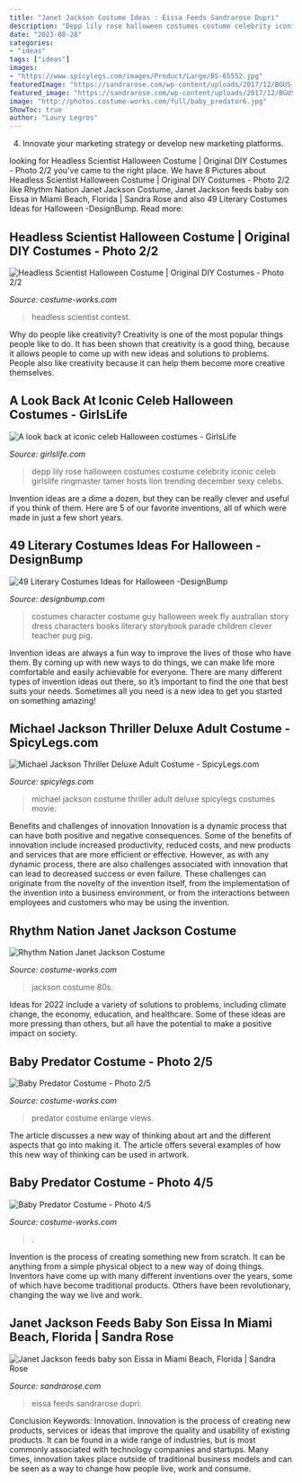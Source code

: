 ```yaml
---
title: "Janet Jackson Costume Ideas : Eissa Feeds Sandrarose Dupri"
description: "Depp lily rose halloween costumes costume celebrity iconic celeb girlslife ringmaster tamer hosts lion trending december sexy celebs"
date: "2023-08-28"
categories:
- "ideas"
tags: ["ideas"]
images:
- "https://www.spicylegs.com/images/Product/Large/BS-65552.jpg"
featuredImage: "https://sandrarose.com/wp-content/uploads/2017/12/BGUS_1097377_001-1000x1500.jpg"
featured_image: "https://sandrarose.com/wp-content/uploads/2017/12/BGUS_1097377_001-1000x1500.jpg"
image: "http://photos.costume-works.com/full/baby_predator6.jpg"
ShowToc: true
author: "Laury Legros"
---
```



4. Innovate your marketing strategy or develop new marketing platforms.

	

		
looking for Headless Scientist Halloween Costume | Original DIY Costumes - Photo 2/2 you've came to the right place. We have 8 Pictures about Headless Scientist Halloween Costume | Original DIY Costumes - Photo 2/2 like Rhythm Nation Janet Jackson Costume, Janet Jackson feeds baby son Eissa in Miami Beach, Florida | Sandra Rose and also 49 Literary Costumes Ideas for Halloween -DesignBump. Read more:
		
    
## Headless Scientist Halloween Costume | Original DIY Costumes - Photo 2/2

<img loading=lazy src="https://photos.costume-works.com/full/headless_scientist1.jpg" onerror="this.onerror=null;this.src='https://tse4.mm.bing.net/th?id=OIP.jFQRd2z7dgXd6js-m_SnPgHaIU&amp;pid=15.1';" alt="Headless Scientist Halloween Costume | Original DIY Costumes - Photo 2/2">

_Source: costume-works.com_

>headless scientist contest. 

	

Why do people like creativity?
Creativity is one of the most popular things people like to do. It has been shown that creativity is a good thing, because it allows people to come up with new ideas and solutions to problems. People also like creativity because it can help them become more creative themselves.

    
## A Look Back At Iconic Celeb Halloween Costumes - GirlsLife

<img loading=lazy src="https://images.girlslife.com/posts/037/37427/lilyrosedepphalloween.jpeg" onerror="this.onerror=null;this.src='https://tse1.mm.bing.net/th?id=OIP.byrSwsQWr4aprW_1ow6XrQHaLH&amp;pid=15.1';" alt="A look back at iconic celeb Halloween costumes - GirlsLife">

_Source: girlslife.com_

>depp lily rose halloween costumes costume celebrity iconic celeb girlslife ringmaster tamer hosts lion trending december sexy celebs. 

	

Invention ideas are a dime a dozen, but they can be really clever and useful if you think of them. Here are 5 of our favorite inventions, all of which were made in just a few short years.

    
## 49 Literary Costumes Ideas For Halloween -DesignBump

<img loading=lazy src="http://cdn.designbump.com/wp-content/uploads/2015/09/enhanced-13608-1443034110-2.jpg" onerror="this.onerror=null;this.src='https://tse2.mm.bing.net/th?id=OIP.V-4Fqdja1oCf72QhrmHg7wHaLI&amp;pid=15.1';" alt="49 Literary Costumes Ideas for Halloween -DesignBump">

_Source: designbump.com_

>costumes character costume guy halloween week fly australian story dress characters books literary storybook parade children clever teacher pug pig. 

	

Invention ideas are always a fun way to improve the lives of those who have them. By coming up with new ways to do things, we can make life more comfortable and easily achievable for everyone. There are many different types of invention ideas out there, so it’s important to find the one that best suits your needs. Sometimes all you need is a new idea to get you started on something amazing!

    
## Michael Jackson Thriller Deluxe Adult Costume - SpicyLegs.com

<img loading=lazy src="https://www.spicylegs.com/images/Product/Large/BS-65552.jpg" onerror="this.onerror=null;this.src='https://tse3.mm.bing.net/th?id=OIP.WWfitTfVohStnnFFEoUosgHaT6&amp;pid=15.1';" alt="Michael Jackson Thriller Deluxe Adult Costume - SpicyLegs.com">

_Source: spicylegs.com_

>michael jackson costume thriller adult deluxe spicylegs costumes movie. 

	

Benefits and challenges of innovation
Innovation is a dynamic process that can have both positive and negative consequences. Some of the benefits of innovation include increased productivity, reduced costs, and new products and services that are more efficient or effective. However, as with any dynamic process, there are also challenges associated with innovation that can lead to decreased success or even failure. These challenges can originate from the novelty of the invention itself, from the implementation of the invention into a business environment, or from the interactions between employees and customers who may be using the invention.

    
## Rhythm Nation Janet Jackson Costume

<img loading=lazy src="https://photos.costume-works.com/full/rhythm_nation_janet_jackson.jpg" onerror="this.onerror=null;this.src='https://tse2.mm.bing.net/th?id=OIP.mFuo8NN86wwaXTibd9FV6gHaRe&amp;pid=15.1';" alt="Rhythm Nation Janet Jackson Costume">

_Source: costume-works.com_

>jackson costume 80s. 

	

Ideas for 2022 include a variety of solutions to problems, including climate change, the economy, education, and healthcare. Some of these ideas are more pressing than others, but all have the potential to make a positive impact on society.

    
## Baby Predator Costume - Photo 2/5

<img loading=lazy src="http://photos.costume-works.com/full/baby_predator6.jpg" onerror="this.onerror=null;this.src='https://tse4.mm.bing.net/th?id=OIP.oh57UZ6jGXnpnHk3NyCSWgHaLH&amp;pid=15.1';" alt="Baby Predator Costume - Photo 2/5">

_Source: costume-works.com_

>predator costume enlarge views. 

	

The article discusses a new way of thinking about art and the different aspects that go into making it. The article offers several examples of how this new way of thinking can be used in artwork.

    
## Baby Predator Costume - Photo 4/5

<img loading=lazy src="https://photos.costume-works.com/full/baby_predator8.jpg" onerror="this.onerror=null;this.src='https://tse1.mm.bing.net/th?id=OIP.dupfVRx3-Hf2uzx89v8UbwHaLH&amp;pid=15.1';" alt="Baby Predator Costume - Photo 4/5">

_Source: costume-works.com_

>. 

	

Invention is the process of creating something new from scratch. It can be anything from a simple physical object to a new way of doing things. Inventors have come up with many different inventions over the years, some of which have become traditional products. Others have been revolutionary, changing the way we live and work.

    
## Janet Jackson Feeds Baby Son Eissa In Miami Beach, Florida | Sandra Rose

<img loading=lazy src="https://sandrarose.com/wp-content/uploads/2017/12/BGUS_1097377_001-1000x1500.jpg" onerror="this.onerror=null;this.src='https://tse3.mm.bing.net/th?id=OIP.VAn5THkJdLSbs4N4DtYZFwHaLH&amp;pid=15.1';" alt="Janet Jackson feeds baby son Eissa in Miami Beach, Florida | Sandra Rose">

_Source: sandrarose.com_

>eissa feeds sandrarose dupri. 

	

Conclusion
Keywords: Innovation.
Innovation is the process of creating new products, services or ideas that improve the quality and usability of existing products. It can be found in a wide range of industries, but is most commonly associated with technology companies and startups. Many times, innovation takes place outside of traditional business models and can be seen as a way to change how people live, work and consume.

